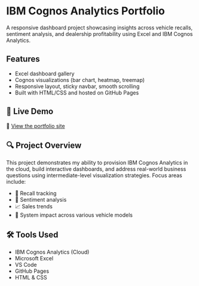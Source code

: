# IBM Cognos Analytics Portfolio

A responsive dashboard project showcasing insights across vehicle recalls, sentiment analysis, and dealership profitability using Excel and IBM Cognos Analytics.

## Features
- Excel dashboard gallery
- Cognos visualizations (bar chart, heatmap, treemap)
- Responsive layout, sticky navbar, smooth scrolling
- Built with HTML/CSS and hosted on GitHub Pages

## 🚀 Live Demo

🔗 [View the portfolio site](https://chapamchivi.github.io/ibm-cognos-portfolio)

## 🔍 Project Overview

This project demonstrates my ability to provision IBM Cognos Analytics in the cloud, build interactive dashboards, and address real-world business questions using intermediate-level visualization strategies. Focus areas include:

- 🚗 Recall tracking  
- 💬 Sentiment analysis  
- 📈 Sales trends  
- 🔧 System impact across various vehicle models

## 🛠️ Tools Used

- IBM Cognos Analytics (Cloud)  
- Microsoft Excel  
- VS Code  
- GitHub Pages
- HTML & CSS

